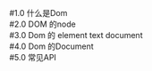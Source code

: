 #1.0 什么是Dom <br>
#2.0 DOM 的node <br>
#3.0 Dom 的 element text document <br>
#4.0 Dom 的Document<br>
#5.0 常见API <br>
